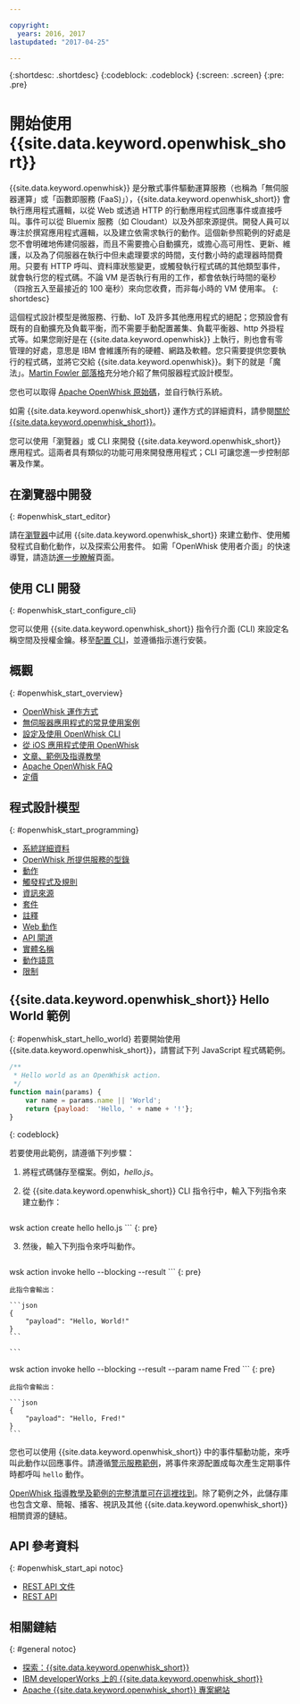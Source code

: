 ```yaml
---

copyright:
  years: 2016, 2017
lastupdated: "2017-04-25"

---
```


{:shortdesc: .shortdesc}
{:codeblock: .codeblock}
{:screen: .screen}
{:pre: .pre}

# 開始使用 {{site.data.keyword.openwhisk_short}}


{{site.data.keyword.openwhisk}} 是分散式事件驅動運算服務（也稱為「無伺服器運算」或「函數即服務 (FaaS)」），{{site.data.keyword.openwhisk_short}} 會執行應用程式邏輯，以從 Web 或透過 HTTP 的行動應用程式回應事件或直接呼叫。事件可以從 Bluemix 服務（如 Cloudant）以及外部來源提供。開發人員可以專注於撰寫應用程式邏輯，以及建立依需求執行的動作。這個新參照範例的好處是您不會明確地佈建伺服器，而且不需要擔心自動擴充，或擔心高可用性、更新、維護，以及為了伺服器在執行中但未處理要求的時間，支付數小時的處理器時間費用。只要有 HTTP 呼叫、資料庫狀態變更，或觸發執行程式碼的其他類型事件，就會執行您的程式碼。不論 VM 是否執行有用的工作，都會依執行時間的毫秒（四捨五入至最接近的 100 毫秒）來向您收費，而非每小時的 VM 使用率。
{: shortdesc}

這個程式設計模型是微服務、行動、IoT 及許多其他應用程式的絕配；您預設會有既有的自動擴充及負載平衡，而不需要手動配置叢集、負載平衡器、http 外掛程式等。如果您剛好是在 {{site.data.keyword.openwhisk}} 上執行，則也會有零管理的好處，意思是 IBM 會維護所有的硬體、網路及軟體。您只需要提供您要執行的程式碼，並將它交給 {{site.data.keyword.openwhisk}}。剩下的就是「魔法」。[Martin Fowler 部落格](https://martinfowler.com/articles/serverless.html)充分地介紹了無伺服器程式設計模型。

您也可以取得 [Apache OpenWhisk 原始碼](https://github.com/openwhisk/openwhisk)，並自行執行系統。

如需 {{site.data.keyword.openwhisk_short}} 運作方式的詳細資料，請參閱[關於 {{site.data.keyword.openwhisk_short}}](./openwhisk_about.html)。

您可以使用「瀏覽器」或 CLI 來開發 {{site.data.keyword.openwhisk_short}} 應用程式。這兩者具有類似的功能可用來開發應用程式；CLI 可讓您進一步控制部署及作業。

## 在瀏覽器中開發
{: #openwhisk_start_editor}

請在[瀏覽器](https://console.{DomainName}/openwhisk/editor)中試用 {{site.data.keyword.openwhisk_short}} 來建立動作、使用觸發程式自動化動作，以及探索公用套件。
如需「OpenWhisk 使用者介面」的快速導覽，請造訪[進一步瞭解](https://console.{DomainName}/openwhisk/learn)頁面。

## 使用 CLI 開發
{: #openwhisk_start_configure_cli}

您可以使用 {{site.data.keyword.openwhisk_short}} 指令行介面 (CLI) 來設定名稱空間及授權金鑰。移至[配置 CLI](https://console.{DomainName}/openwhisk/cli)，並遵循指示進行安裝。

## 概觀
{: #openwhisk_start_overview}
- [OpenWhisk 運作方式](./openwhisk_about.html)
- [無伺服器應用程式的常見使用案例](./openwhisk_use_cases.html)
- [設定及使用 OpenWhisk CLI](./openwhisk_cli.html)
- [從 iOS 應用程式使用 OpenWhisk](./openwhisk_mobile_sdk.html)
- [文章、範例及指導教學](https://github.com/openwhisk/openwhisk-external-resources)
- [Apache OpenWhisk FAQ](http://openwhisk.org/faq)
- [定價](https://console.ng.bluemix.net/openwhisk/learn/pricing)

## 程式設計模型
{: #openwhisk_start_programming}
- [系統詳細資料](./openwhisk_reference.html)
- [OpenWhisk 所提供服務的型錄](./openwhisk_catalog.html)
- [動作](./openwhisk_actions.html)
- [觸發程式及規則](./openwhisk_triggers_rules.html)
- [資訊來源](./openwhisk_feeds.html)
- [套件](./openwhisk_packages.html)
- [註釋](./openwhisk_annotations.html)
- [Web 動作](./openwhisk_webactions.html)
- [API 閘道](./openwhisk_apigateway.html)
- [實體名稱](./openwhisk_reference.html#openwhisk_entities)
- [動作語意](./openwhisk_reference.html#openwhisk_semantics)
- [限制](./openwhisk_reference.html#openwhisk_syslimits)

## {{site.data.keyword.openwhisk_short}} Hello World 範例
{: #openwhisk_start_hello_world}
若要開始使用 {{site.data.keyword.openwhisk_short}}，請嘗試下列 JavaScript 程式碼範例。

```javascript
/**
 * Hello world as an OpenWhisk action.
 */
function main(params) {
    var name = params.name || 'World';
    return {payload:  'Hello, ' + name + '!'};
}
```
{: codeblock}

若要使用此範例，請遵循下列步驟：

1. 將程式碼儲存至檔案。例如，*hello.js*。

2. 從 {{site.data.keyword.openwhisk_short}} CLI 指令行中，輸入下列指令來建立動作：

    ```
wsk action create hello hello.js
    ```
    {: pre}

3. 然後，輸入下列指令來呼叫動作。

    ```
wsk action invoke hello --blocking --result
    ```
    {: pre}  

    此指令會輸出：

    ```json
    {
        "payload": "Hello, World!"
    }
    ```
    
    ```
wsk action invoke hello --blocking --result --param name Fred
    ```
    {: pre}  

    此指令會輸出：

    ```json
    {
        "payload": "Hello, Fred!"
    }
    ```

您也可以使用 {{site.data.keyword.openwhisk_short}} 中的事件驅動功能，來呼叫此動作以回應事件。請遵循[警示服務範例](./openwhisk_packages.html#openwhisk_packages_trigger)，將事件來源配置成每次產生定期事件時都呼叫 `hello` 動作。

[OpenWhisk 指導教學及範例的完整清單可在這裡找到](https://github.com/openwhisk/openwhisk-external-resources#sample-applications)。除了範例之外，此儲存庫也包含文章、簡報、播客、視訊及其他 {{site.data.keyword.openwhisk_short}} 相關資源的鏈結。

## API 參考資料
{: #openwhisk_start_api notoc}
* [REST API 文件](./openwhisk_reference.html#openwhisk_ref_restapi)
* [REST API](https://console.{DomainName}/apidocs/98)

## 相關鏈結
{: #general notoc}
* [探索：{{site.data.keyword.openwhisk_short}}](http://www.ibm.com/cloud-computing/bluemix/openwhisk/)
* [IBM developerWorks 上的 {{site.data.keyword.openwhisk_short}}](https://developer.ibm.com/openwhisk/)
* [Apache {{site.data.keyword.openwhisk_short}} 專案網站](http://openwhisk.org)
